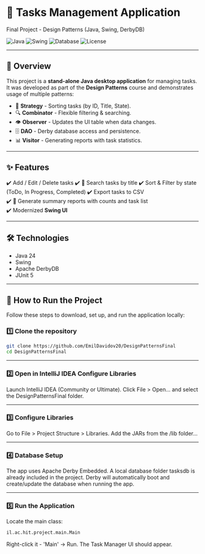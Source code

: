 # 📝 Tasks Management Application

Final Project - Design Patterns (Java, Swing, DerbyDB)

![Java](https://img.shields.io/badge/Java-24-orange?logo=java&logoColor=white)
![Swing](https://img.shields.io/badge/UI-Swing-blue)
![Database](https://img.shields.io/badge/DB-Derby-lightgrey)
![License](https://img.shields.io/badge/License-MIT-green)

---

## 📖 Overview

This project is a **stand-alone Java desktop application** for managing tasks.  
It was developed as part of the **Design Patterns** course and demonstrates usage of multiple patterns:

- 🧩 **Strategy** - Sorting tasks (by ID, Title, State).
- 🔍 **Combinator** - Flexible filtering & searching.
- 👁️ **Observer** - Updates the UI table when data changes.
- 🗄️ **DAO** - Derby database access and persistence.
- 📊 **Visitor** - Generating reports with task statistics.

---

## ✨ Features

✔️ Add / Edit / Delete tasks
✔️ 🔎 Search tasks by title
✔️ Sort & Filter by state (ToDo, In Progress, Completed)
✔️ Export tasks to CSV  
✔️ 📑 Generate summary reports with counts and task list  
✔️ Modernized **Swing UI**

---

## 🛠️ Technologies

- Java 24
- Swing
- Apache DerbyDB
- JUnit 5

---

## 🚀 How to Run the Project

Follow these steps to download, set up, and run the application locally:

### 1️⃣ Clone the repository

```bash
git clone https://github.com/EmilDavidov20/DesignPatternsFinal
cd DesignPatternsFinal
```

---

### 2️⃣ Open in IntelliJ IDEA Configure Libraries

Launch IntelliJ IDEA (Community or Ultimate).
Click File > Open... and select the DesignPatternsFinal folder.

---

### 3️⃣ Configure Libraries

Go to File > Project Structure > Libraries.
Add the JARs from the /lib folder...

---

### 4️⃣ Database Setup

The app uses Apache Derby Embedded.
A local database folder tasksdb is already included in the project.
Derby will automatically boot and create/update the database when running the app.

---

### 5️⃣ Run the Application

Locate the main class:

```bash
il.ac.hit.project.main.Main
```

Right-click it - 'Main' → Run.
The Task Manager UI should appear. 

